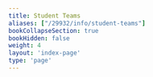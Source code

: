 ```yaml
---
title: Student Teams
aliases: ["/29932/info/student-teams"]
bookCollapseSection: true
bookHidden: false
weight: 4
layout: 'index-page'
type: 'page'
---
```

